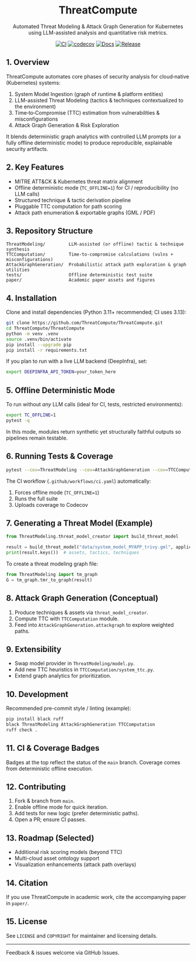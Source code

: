 <div align="center">

# ThreatCompute

Automated Threat Modeling & Attack Graph Generation for Kubernetes using LLM-assisted analysis and quantitative risk metrics.

[![CI](https://github.com/ThreatCompute/ThreatCompute/actions/workflows/ci.yaml/badge.svg)](https://github.com/ThreatCompute/ThreatCompute/actions/workflows/ci.yaml)
[![codecov](https://codecov.io/gh/ThreatCompute/ThreatCompute/branch/main/graph/badge.svg)](https://codecov.io/gh/ThreatCompute/ThreatCompute)
[![Docs](https://img.shields.io/badge/docs-latest-blue.svg)](https://threatcompute.github.io/ThreatCompute/)
[![Release](https://img.shields.io/github/v/release/ThreatCompute/ThreatCompute?display_name=tag&sort=semver)](https://github.com/ThreatCompute/ThreatCompute/releases/latest)

</div>

## 1. Overview
ThreatCompute automates core phases of security analysis for cloud‑native (Kubernetes) systems:

1. System Model Ingestion (graph of runtime & platform entities)
2. LLM-assisted Threat Modeling (tactics & techniques contextualized to the environment)
3. Time‑to‑Compromise (TTC) estimation from vulnerabilities & misconfigurations
4. Attack Graph Generation & Risk Exploration

It blends deterministic graph analytics with controlled LLM prompts (or a fully offline deterministic mode) to produce reproducible, explainable security artifacts.

## 2. Key Features
- MITRE ATT&CK & Kubernetes threat matrix alignment
- Offline deterministic mode (`TC_OFFLINE=1`) for CI / reproducibility (no LLM calls)
- Structured technique & tactic derivation pipeline
- Pluggable TTC computation for path scoring
- Attack path enumeration & exportable graphs (GML / PDF)

## 3. Repository Structure

```
ThreatModeling/         LLM-assisted (or offline) tactic & technique synthesis
TTCComputation/         Time-to-compromise calculations (vulns + misconfigurations)
AttackGraphGeneration/  Probabilistic attack path exploration & graph utilities
tests/                  Offline deterministic test suite
paper/                  Academic paper assets and figures
```

## 4. Installation

Clone and install dependencies (Python 3.11+ recommended; CI uses 3.13):

```bash
git clone https://github.com/ThreatCompute/ThreatCompute.git
cd ThreatCompute/ThreatCompute
python -m venv .venv
source .venv/bin/activate
pip install --upgrade pip
pip install -r requirements.txt
```

If you plan to run with a live LLM backend (DeepInfra), set:

```bash
export DEEPINFRA_API_TOKEN=your_token_here
```

## 5. Offline Deterministic Mode
To run without *any* LLM calls (ideal for CI, tests, restricted environments):

```bash
export TC_OFFLINE=1
pytest -q
```

In this mode, modules return synthetic yet structurally faithful outputs so pipelines remain testable.

## 6. Running Tests & Coverage

```bash
pytest --cov=ThreatModeling --cov=AttackGraphGeneration --cov=TTCComputation --cov-report=term-missing
```

The CI workflow (`.github/workflows/ci.yaml`) automatically:
1. Forces offline mode (`TC_OFFLINE=1`)
2. Runs the full suite
3. Uploads coverage to Codecov

## 7. Generating a Threat Model (Example)

```python
from ThreatModeling.threat_model_creator import build_threat_model

result = build_threat_model("data/system_model_MYAPP_trivy.gml", application="MYAPP", write_results=True)
print(result.keys())  # assets, tactics, techniques
```

To create a threat modeling graph file:

```python
from ThreatModeling import tm_graph
G = tm_graph.tmr_to_graph(result)
```

## 8. Attack Graph Generation (Conceptual)
1. Produce techniques & assets via `threat_model_creator`.
2. Compute TTC with `TTCComputation` module.
3. Feed into `AttackGraphGeneration.attackgraph` to explore weighted paths.

## 9. Extensibility
- Swap model provider in `ThreatModeling/model.py`.
- Add new TTC heuristics in `TTCComputation/system_ttc.py`.
- Extend graph analytics for prioritization.

## 10. Development
Recommended pre-commit style / linting (example):

```bash
pip install black ruff
black ThreatModeling AttackGraphGeneration TTCComputation
ruff check .
```

## 11. CI & Coverage Badges
Badges at the top reflect the status of the `main` branch. Coverage comes from deterministic offline execution.

## 12. Contributing
1. Fork & branch from `main`.
2. Enable offline mode for quick iteration.
3. Add tests for new logic (prefer deterministic paths).
4. Open a PR; ensure CI passes.

## 13. Roadmap (Selected)
- Additional risk scoring models (beyond TTC)
- Multi-cloud asset ontology support
- Visualization enhancements (attack path overlays)

## 14. Citation
If you use ThreatCompute in academic work, cite the accompanying paper in `paper/`.

## 15. License
See `LICENSE` and `COPYRIGHT` for maintainer and licensing details.

---
Feedback & issues welcome via GitHub Issues.
